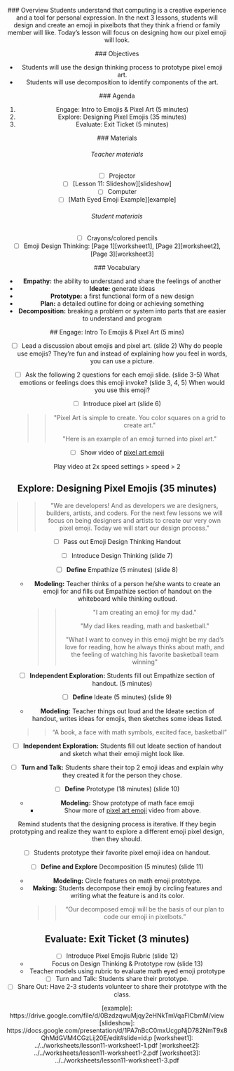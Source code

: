 <header title='Lesson 11: Designing Pixel Emojis' subtitle='unplugged'/>

<notable>

<iconp src='/icons/activity.png'>### Overview</iconp>
Students understand that computing is a creative experience and a tool for personal expression. In the next 3 lessons, students will design and create an emoji in pixelbots that they think a friend or family member will like. Today’s lesson will focus on designing how our pixel emoji will look.



<iconp src='/icons/objectives.png'>### Objectives</iconp>

- Students will use the design thinking process to prototype pixel emoji art.
- Students will use decomposition to identify components of the art.


<iconp src='/icons/agenda.png'>### Agenda</iconp>

1. Engage: Intro to Emojis & Pixel Art (5 minutes)
2. Explore: Designing Pixel Emojis (35 minutes)
3. Evaluate: Exit Ticket (5 minutes)



<note>

<iconp src='/icons/materials.png'>### Materials</iconp>

###### Teacher materials
- [ ] Projector
- [ ] [Lesson 11: Slideshow][slideshow]
- [ ] Computer
- [ ] [Math Eyed Emoji Example][example]

###### Student materials
- [ ] Crayons/colored pencils
- [ ] Emoji Design Thinking: [Page 1][worksheet1], [Page 2][worksheet2], [Page 3][worksheet3]

<iconp src='/icons/vocab.png'>### Vocabulary</iconp>

- **Empathy:** the ability to understand and share the feelings of another
- **Ideate:** generate ideas
- **Prototype:** a first functional form of a new design
- **Plan:** a detailed outline for doing or achieving something
- **Decomposition:** breaking a problem or system into parts that are easier to understand and program


</note>

<pagebreak/>
## Engage: Intro To Emojis & Pixel Art (5 mins)

- [ ] Lead a discussion about emojis and pixel art. (slide 2)
  <iconp type='question'> Why do people use emojis? </iconp>
  <iconp type='answer'>They’re fun and instead of explaining how you feel in words, you can use a picture.</iconp>

- [ ] Ask the following 2 questions for each emoji slide. (slide 3-5)
  <iconp type='question'> What emotions or feelings does this emoji invoke? (slide 3, 4, 5) </iconp>
  <iconp type='question'> When would you use this emoji? </iconp>

- [ ] Introduce pixel art (slide 6)
  >>"Pixel Art is simple to create. You color squares on a grid to create art."     
  >>
  >>"Here is an example of an emoji turned into pixel art."

- [ ] Show video of [pixel art emoji](https://youtu.be/1w12ztafphk?t=32)

 <note type="tip" title="Tip">
 Play video at 2x speed  settings > speed > 2
 </note>



## Explore: Designing Pixel Emojis (35 minutes)
 >>"We are developers! And as developers we are designers, builders, artists, and coders. For the next few lessons we will focus on being designers and artists to create our very own pixel emoji. Today we will start our design process."


- [ ] Pass out Emoji Design Thinking Handout
- [ ] Introduce Design Thinking (slide 7)

- [ ] **Define** Empathize (5 minutes) (slide 8)
  - **Modeling:** Teacher thinks of a person he/she wants to create an emoji for and fills out Empathize section of handout on the whiteboard while thinking outloud.
    >>"I am creating an emoji for my dad."
    >>
    >>"My dad likes reading, math and basketball."
    >>
    >>"What I want to convey in this emoji might be my dad’s love for reading, how he always thinks about math, and the feeling of watching his favorite basketball team winning"

- [ ] **Independent Exploration:** Students fill out Empathize section of handout. (5 minutes)

- [ ] **Define** Ideate  (5 minutes) (slide 9)
  -  **Modeling:** Teacher things out loud and the Ideate section of handout, writes ideas for emojis, then sketches some ideas listed.  
    >>“A book, a face with math symbols, excited face, basketball”

- [ ] **Independent Exploration:** Students fill out Ideate section of handout and sketch what their emoji might look like.

- [ ] **Turn and Talk:** Students share their top 2 emoji ideas and explain why they created it for the person they chose.


- [ ] **Define** Prototype (18 minutes) (slide 10)
  - **Modeling:** Show prototype of math face emoji
    - Show more of [pixel art emoji](https://youtu.be/1w12ztafphk?t=32) video from above.

<note type="reminder" title="Reminder">Remind students that the designing process is iterative. If they begin prototyping and realize they want to explore a different emoji pixel design, then they should.</note>

- [ ] Students prototype their favorite pixel emoji idea on handout.

- [ ] **Define and Explore** Decomposition (5 minutes) (slide 11)
  - **Modeling:** Circle features on math emoji prototype.
  - **Making:** Students decompose their emoji by circling features and writing what the feature is and its color.
    >> “Our decomposed emoji will be the basis of our plan to code our emoji in pixelbots.”


## Evaluate: Exit Ticket (3 minutes)
- [ ] Introduce Pixel Emojis Rubric (slide 12)
  - Focus on Design Thinking & Prototype row (slide 13)
  - Teacher models using rubric to evaluate math eyed emoji prototype
- [ ] Turn and Talk: Students share their prototype.
- [ ] Share Out: Have 2-3 students volunteer to share their prototype with the class.

</notable>
[example]: https://drive.google.com/file/d/0BzdzqwuMjqy2eHNkTmVqaFlCbmM/view
[slideshow]: https://docs.google.com/presentation/d/1PA7nBcC0mxUcgpNjD782NmT9x8QhMdGVM4CGzLij20E/edit#slide=id.p
[worksheet1]: ../../worksheets/lesson11-worksheet1-1.pdf
[worksheet2]: ../../worksheets/lesson11-worksheet1-2.pdf
[worksheet3]: ../../worksheets/lesson11-worksheet1-3.pdf

